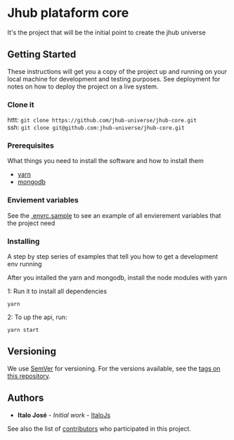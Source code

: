 # Jhub plataform core
It's the project that will be the initial point to create the jhub universe

## Getting Started
These instructions will get you a copy of the project up and running on your local machine for development and testing purposes. See deployment for notes on how to deploy the project on a live system.

### Clone it
httt: `git clone https://github.com/jhub-universe/jhub-core.git` <br> 
ssh: `git clone git@github.com:jhub-universe/jhub-core.git` 

### Prerequisites
What things you need to install the software and how to install them

 - [yarn](https://yarnpkg.com/en/)
 - [mongodb](https://www.mongodb.com/)


### Enviement variables
See the [.envrc.sample](./.envrc.sample) to see an example of all envierement variables that the project need

### Installing
A step by step series of examples that tell you how to get a development env running

After you intalled the yarn and mongodb, install the node modules with yarn

 1: Run it to install all dependencies
``` shell
yarn
```

2: To up the api, run: 

``` shell
yarn start
```

## Versioning

We use [SemVer](http://semver.org/) for versioning. For the versions available, see the [tags on this repository](https://github.com/jhub-universe/jhub-core/tags). 

## Authors

* **Italo José** - *Initial work* - [ItaloJs](https://github.com/italojs)

See also the list of [contributors](https://github.com/jhub-universe/jhub-core/contributors) who participated in this project.

